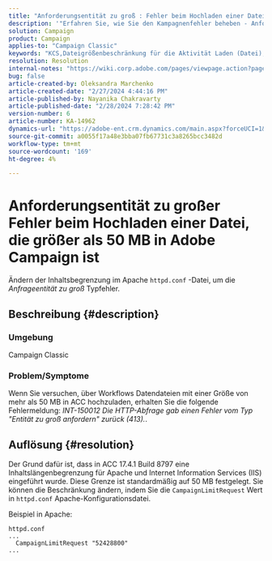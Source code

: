 ```yaml
---
title: "Anforderungsentität zu groß : Fehler beim Hochladen einer Datei, die größer als 50 MB in Adobe Campaign ist"
description: '"Erfahren Sie, wie Sie den Kampagnenfehler beheben - Anforderungsentität zu groß. Ändern Sie die Inhaltsbegrenzung in der Datei "Apache httpd.conf".'
solution: Campaign
product: Campaign
applies-to: "Campaign Classic"
keywords: "KCS,Dateigrößenbeschränkung für die Aktivität Laden (Datei), Entität anfordern zu groß, CampaignLimitRequest"
resolution: Resolution
internal-notes: "https://wiki.corp.adobe.com/pages/viewpage.action?pageId=1423015339#ACC-Apache/Tomcat/IIS-WhatisthefilesizelimitforDataloading(file)activity?"
bug: false
article-created-by: Oleksandra Marchenko
article-created-date: "2/27/2024 4:44:16 PM"
article-published-by: Nayanika Chakravarty
article-published-date: "2/28/2024 7:28:42 PM"
version-number: 6
article-number: KA-14962
dynamics-url: "https://adobe-ent.crm.dynamics.com/main.aspx?forceUCI=1&pagetype=entityrecord&etn=knowledgearticle&id=d374466b-8fd5-ee11-9079-6045bd006b3d"
source-git-commit: a0055f17a48e3bba07fb67731c3a8265bcc3482d
workflow-type: tm+mt
source-wordcount: '169'
ht-degree: 4%

---
```


# Anforderungsentität zu großer Fehler beim Hochladen einer Datei, die größer als 50 MB in Adobe Campaign ist


Ändern der Inhaltsbegrenzung im Apache `httpd.conf` -Datei, um die *Anfrageentität zu groß* Typfehler.

## Beschreibung {#description}


### <b>Umgebung</b>

Campaign Classic

### <b>Problem/Symptome</b>

Wenn Sie versuchen, über Workflows Datendateien mit einer Größe von mehr als 50 MB in ACC hochzuladen, erhalten Sie die folgende Fehlermeldung: *INT-150012 Die HTTP-Abfrage gab einen Fehler vom Typ &quot;Entität zu groß anfordern&quot; zurück (413).*.


## Auflösung {#resolution}


Der Grund dafür ist, dass in ACC 17.4.1 Build 8797 eine Inhaltslängenbegrenzung für Apache und Internet Information Services (IIS) eingeführt wurde. Diese Grenze ist standardmäßig auf 50 MB festgelegt. Sie können die Beschränkung ändern, indem Sie die `CampaignLimitRequest` Wert in `httpd.conf` Apache-Konfigurationsdatei.

Beispiel in Apache:


```
httpd.conf
...
  CampaignLimitRequest "52428800"
...
```

